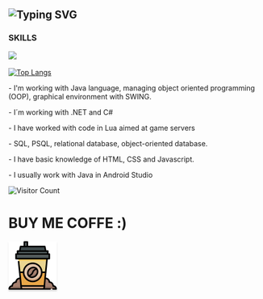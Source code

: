 
![Typing SVG](https://readme-typing-svg.demolab.com?font=Source+Code+Pro&pause=1000&color=4C566A&width=435&lines=WELCOME+TO+MY+PROFILE%2C+I'M+AMAN21)
---------------------------------------------
### SKILLS
<a href="https://skillicons.dev"><img src="https://skillicons.dev/icons?i=java,cs,postgres,androidstudio,html,css,js,eclipse,c,docker,discordbots,idea,lua" /></a>

[![Top Langs](https://github-readme-stats.vercel.app/api/top-langs/?username=AmanDLVS&layout=compact&theme=dark)](https://github.com/AmanDLVS/github-readme-stats)


<p>- I'm working with Java language, managing object oriented programming (OOP), graphical environment with SWING.</p>
<p>- I´m working with .NET and C#</p>
<p>- I have worked with code in Lua aimed at game servers</p>
<p>- SQL, PSQL, relational database, object-oriented database.</p>
<p>- I have basic knowledge of HTML, CSS and Javascript.</p>
<p>- I usually work with Java in Android Studio</p>



![Visitor Count](https://profile-counter.glitch.me/AmanDLVS/count.svg)

<h1>BUY ME COFFE :)</h1>
<a href="" target="_blank"><img src="cafe_icon.png" alt="Buy Me A Coffee" style="height: 96px !important;width: 96px !important;box-shadow: 0px 3px 2px 0px rgba(190, 190, 190, 0.5) !important;-webkit-box-shadow: 0px 3px 2px 0px rgba(190, 190, 190, 0.5) !important;" ></a>
<br>

<br>


<br>

<!--





**P0ll021/P0ll021** is a ✨ _special_ ✨ repository because its `README.md` (this file) appears on your GitHub profile.

Here are some ideas to get you started:

- 🔭 I’m currently working on ...
- 🌱 I’m currently learning ...
- 👯 I’m looking to collaborate on ...
- 🤔 I’m looking for help with ...
- 💬 Ask me about ...
- 📫 How to reach me: ...
- 😄 Pronouns: ...
- ⚡ Fun fact: ...
-->
